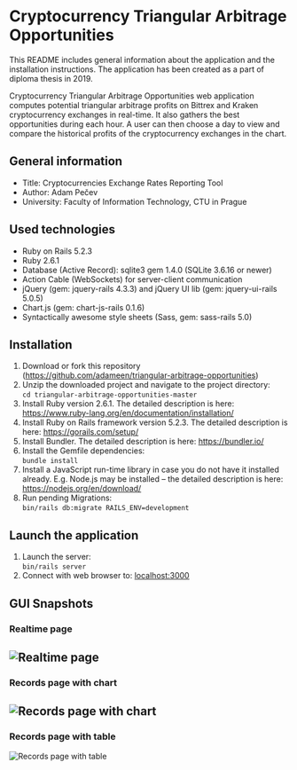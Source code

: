 # Cryptocurrency Triangular Arbitrage Opportunities

This README includes general information about the application and the installation instructions. The application has been created as a part of diploma thesis in 2019.

Cryptocurrency Triangular Arbitrage Opportunities web application computes potential triangular arbitrage profits on Bittrex and Kraken cryptocurrency exchanges in real-time. It also gathers the best opportunities during each hour. A user can then choose a day to view and compare the historical profits of the cryptocurrency exchanges in the chart.

## General information
* Title: Cryptocurrencies Exchange Rates Reporting Tool
* Author: Adam Pečev
* University: Faculty of Information Technology, CTU in Prague

## Used technologies
* Ruby on Rails 5.2.3
* Ruby 2.6.1
* Database (Active Record): sqlite3 gem 1.4.0 (SQLite 3.6.16 or newer)
* Action Cable (WebSockets) for server-client communication
* jQuery (gem: jquery-rails 4.3.3) and jQuery UI lib (gem: jquery-ui-rails 5.0.5)
* Chart.js (gem: chart-js-rails 0.1.6)
* Syntactically awesome style sheets (Sass, gem: sass-rails 5.0)


## Installation
1. Download or fork this repository (https://github.com/adameen/triangular-arbitrage-opportunities)
2. Unzip the downloaded project and navigate to the project directory:  
`cd triangular-arbitrage-opportunities-master`
3. Install Ruby version 2.6.1. The detailed description is here: https://www.ruby-lang.org/en/documentation/installation/
4. Install Ruby on Rails framework version 5.2.3. The detailed description is here: https://gorails.com/setup/
5. Install Bundler. The detailed description is here: https://bundler.io/
6. Install the Gemfile dependencies:  
`bundle install`
7. Install a JavaScript run-time library in case you do not have it installed already. E.g. Node.js may be installed – the detailed description is here: https://nodejs.org/en/download/
8. Run pending Migrations:  
`bin/rails db:migrate RAILS_ENV=development`

## Launch the application
1. Launch the server:  
`bin/rails server`
2. Connect with web browser to: <localhost:3000>

## GUI Snapshots
### Realtime page
![Realtime page](https://drive.google.com/uc?id=1AuE2KnpWHziUlkFLc7LteRoTe7S_lz8B)
---
### Records page with chart
![Records page with chart](https://drive.google.com/uc?id=1UWp-nmpZt8IzxZql7fBbgDCP7WzXI6jk)
---
### Records page with table
![Records page with table](https://drive.google.com/uc?id=1fivPfIYp0trRI7gF2dqDkz3EIjbqvcxX)
